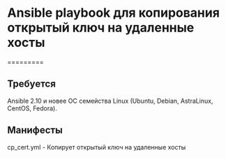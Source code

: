# Ansible playbook для копирования открытый ключ на удаленные хосты
=========

## Требуется

Ansible 2.10 и новее 
ОС семейства Linux (Ubuntu, Debian, AstraLinux, CentOS, Fedora).

## Манифесты

cp_cert.yml - Копирует открытый ключ на удаленные хосты


